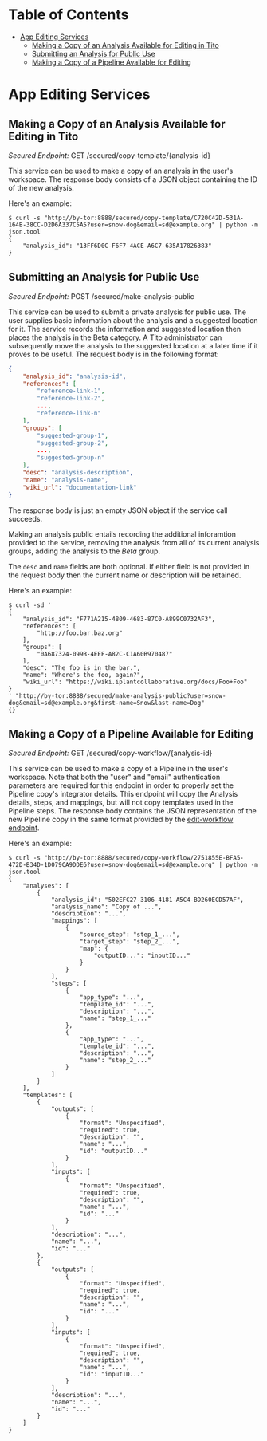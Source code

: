 # Table of Contents

* [App Editing Services](#app-editing-services)
    * [Making a Copy of an Analysis Available for Editing in Tito](#making-a-copy-of-an-analysis-available-for-editing-in-tito)
    * [Submitting an Analysis for Public Use](#submitting-an-analysis-for-public-use)
    * [Making a Copy of a Pipeline Available for Editing](#making-a-copy-of-a-pipeline-available-for-editing)

# App Editing Services

## Making a Copy of an Analysis Available for Editing in Tito

*Secured Endpoint:* GET /secured/copy-template/{analysis-id}

This service can be used to make a copy of an analysis in the user's workspace.
The response body consists of a JSON object containing the ID of the new
analysis.

Here's an example:

```
$ curl -s "http://by-tor:8888/secured/copy-template/C720C42D-531A-164B-38CC-D2D6A337C5A5?user=snow-dog&email=sd@example.org" | python -m json.tool
{
    "analysis_id": "13FF6D0C-F6F7-4ACE-A6C7-635A17826383"
}
```

## Submitting an Analysis for Public Use

*Secured Endpoint:* POST /secured/make-analysis-public

This service can be used to submit a private analysis for public use. The user
supplies basic information about the analysis and a suggested location for it.
The service records the information and suggested location then places the
analysis in the Beta category. A Tito administrator can subsequently move the
analysis to the suggested location at a later time if it proves to be useful.
The request body is in the following format:

```json
{
    "analysis_id": "analysis-id",
    "references": [
        "reference-link-1",
        "reference-link-2",
        ...,
        "reference-link-n"
    ],
    "groups": [
        "suggested-group-1",
        "suggested-group-2",
        ...,
        "suggested-group-n"
    ],
    "desc": "analysis-description",
    "name": "analysis-name",
    "wiki_url": "documentation-link"
}
```

The response body is just an empty JSON object if the service call succeeds.

Making an analysis public entails recording the additional inforamtion provided
to the service, removing the analysis from all of its current analysis groups,
adding the analysis to the _Beta_ group.

The `desc` and `name` fields are both optional. If either field is not provided
in the request body then the current name or description will be retained.

Here's an example:

```
$ curl -sd '
{
    "analysis_id": "F771A215-4809-4683-87C0-A899C0732AF3",
    "references": [
        "http://foo.bar.baz.org"
    ],
    "groups": [
        "0A687324-099B-4EEF-A82C-C1A60B970487"
    ],
    "desc": "The foo is in the bar.",
    "name": "Where's the foo, again?",
    "wiki_url": "https://wiki.iplantcollaborative.org/docs/Foo+Foo"
}
' "http://by-tor:8888/secured/make-analysis-public?user=snow-dog&email=sd@example.org&first-name=Snow&last-name=Dog"
{}
```

## Making a Copy of a Pipeline Available for Editing

*Secured Endpoint:* GET /secured/copy-workflow/{analysis-id}

This service can be used to make a copy of a Pipeline in the user's workspace.
Note that both the "user" and "email" authentication parameters are required for
this endpoint in order to properly set the Pipeline copy's integrator details.
This endpoint will copy the Analysis details, steps, and mappings, but will not
copy templates used in the Pipeline steps.
The response body contains the JSON representation of the new Pipeline copy in
the same format provided by the
[edit-workflow endpoint](#making-a-pipeline-available-for-editing).

Here's an example:

```
$ curl -s "http://by-tor:8888/secured/copy-workflow/2751855E-BFA5-472D-B34D-1D079CA9DDE6?user=snow-dog&email=sd@example.org" | python -m json.tool
{
    "analyses": [
        {
            "analysis_id": "502EFC27-3106-4181-A5C4-BD260ECD57AF",
            "analysis_name": "Copy of ...",
            "description": "...",
            "mappings": [
                {
                    "source_step": "step_1_...",
                    "target_step": "step_2_...",
                    "map": {
                        "outputID...": "inputID..."
                    }
                }
            ],
            "steps": [
                {
                    "app_type": "...",
                    "template_id": "...",
                    "description": "...",
                    "name": "step_1_..."
                },
                {
                    "app_type": "...",
                    "template_id": "...",
                    "description": "...",
                    "name": "step_2_..."
                }
            ]
        }
    ],
    "templates": [
        {
            "outputs": [
                {
                    "format": "Unspecified",
                    "required": true,
                    "description": "",
                    "name": "...",
                    "id": "outputID..."
                }
            ],
            "inputs": [
                {
                    "format": "Unspecified",
                    "required": true,
                    "description": "",
                    "name": "...",
                    "id": "..."
                }
            ],
            "description": "...",
            "name": "...",
            "id": "..."
        },
        {
            "outputs": [
                {
                    "format": "Unspecified",
                    "required": true,
                    "description": "",
                    "name": "...",
                    "id": "..."
                }
            ],
            "inputs": [
                {
                    "format": "Unspecified",
                    "required": true,
                    "description": "",
                    "name": "...",
                    "id": "inputID..."
                }
            ],
            "description": "...",
            "name": "...",
            "id": "..."
        }
    ]
}
```
